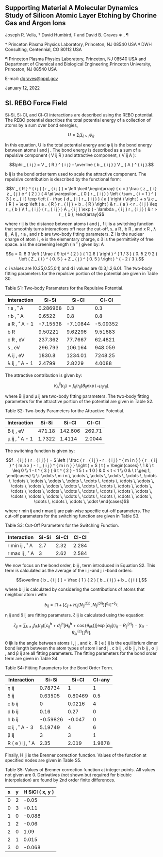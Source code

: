 ## Supporting Material A Molecular Dynamics Study of Silicon Atomic Layer Etching by Chorine Gas and Argon Ions

Joseph R. Vella, † David Humbird, ‡ and David B. Graves ∗ , ¶

† Princeton Plasma Physics Laboratory, Princeton, NJ 08540 USA ‡ DWH Consulting, Centennial, CO 80112 USA

¶ Princeton Plasma Physics Laboratory, Princeton, NJ 08540 USA and Department of Chemical and Biological Engineering,Princeton University, Princeton, NJ 08540 USA

E-mail: dgraves@pppl.gov

January 12, 2022

## SI. REBO Force Field

Si-Si, Si-Cl, and Cl-Cl interactions are described using the REBO potential. The REBO potential describes the total potential energy of a collection of atoms by a sum over bond energies,

$$U = \sum _ { i } \sum _ { j > i } \phi _ { i j }.$$

In this equation, U is the total potential energy and φ ij is the bond energy between atoms i and j . The bond energy is described as a sum of a repulsive component ( V ij R ) and attractive component, ( V ij A ):

$$\phi _ { i j } = V _ { R } ^ { i j } - \overline { b _ { i j } } V _ { A } ^ { i j }.$$

b ij is the bond order term used to scale the attractive component. The repulsive contribution is described by the functional form:

$$V _ { R } ^ { i j } ( r _ { i j } ) = \left \lceil \begin{array} { c c } \frac { z _ { i } z _ { j } e ^ { 2 } } { 4 \pi \varepsilon _ { 0 } r _ { i j } } \left ( \sum _ { i = 1 } ^ { 3 } c _ { i } \exp \left ( - \frac { d _ { i } r _ { i j } } { a } \right ) \right ) + s \\ c _ { R } + \exp \left ( a _ { R } r _ { i j } + b _ { R } \right ) & r _ { a } < r _ { i j } \leq r _ { b } \\ f _ { i j } ( r _ { i j } ) A _ { i j } \exp ( - \lambda _ { i j } r _ { i j } ) & r > r _ { b }, \end{array}$$

where r ij is the distance between atoms i and j , f ij is a switching function that smoothly turns interactions off near the cut-off, s, a R , b R , and x R , λ ij , A ij , r a , and r b are two-body fitting parameters. Z i is the nuclear charge of atom i , e is the elementary charge, ε 0 is the permittivity of free space. a is the screening length (in ˚ ) given by: A

$$a = 0. 8 3 \left ( \frac { 9 \pi ^ { 2 } } { 1 2 8 } \right ) ^ { 1 / 3 } ( 0. 5 2 9 2 ) \left ( Z _ { i } ^ { 0. 5 } + Z _ { j } ^ { 0. 5 } \right ) ^ { - 2 / 3 }.$$

c i values are (0.35,0.55,0.1) and d i values are (0.3,1.2,6.0). The two-body fitting parameters for the repulsive portion of the potential are given in Table S0.

Table S1: Two-body Parameters for the Repulsive Potential.

| Interaction    |       Si-Si |      Si-Cl |      Cl-Cl |
|----------------|-------------|------------|------------|
| r a , ˚ A      |    0.286968 |    0.3     |    0.3     |
| r b , ˚ A      |    0.6522   |    0.8     |    0.8     |
| a R , ˚ A - 1  |   -7.15538  |   -7.10844 |   -5.09352 |
| b R            |    9.50221  |    9.62296 |    9.51683 |
| c R , eV       |  237.362    |   77.7667  |   62.4821  |
| s , eV         |  296.793    |  106.164   |  948.059   |
| A ij , eV      | 1830.8      | 1234.01    | 7248.25    |
| λ ij , ˚ A - 1 |    2.4799   |    2.8229  |    4.0088  |

The attractive contribution is given by:

$$V _ { A } ^ { i j } ( r _ { i j } ) = f _ { i j } ( r _ { i j } ) B _ { i j } \exp ( - \mu _ { i j } r _ { i j } ),$$

where B ij and µ ij are two-body fitting parameters. The two-body fitting parameters for the attractive portion of the potential are given in Table S2.

Table S2: Two-body Parameters for the Attractive Potential.

| Interaction    |    Si-Si |    Si-Cl |    Cl-Cl |
|----------------|----------|----------|----------|
| B ij , eV      | 471.18   | 142.606  | 269.71   |
| µ ij , ˚ A - 1 |   1.7322 |   1.4114 |   2.0044 |

The switching function is given by:

$$f _ { i j } ( r _ { i j } ) = S \left ( \frac { r _ { i j } - r _ { i j } ^ { m i n } } { r _ { i j } ^ { m a x } - r _ { i j } ^ { m i n } } \right ) = S ( t ) = \begin{cases} \ 1 & \ t \leq 0 \\ 1 - t ^ { 3 } ( 6 t ^ { 2 } - 1 5 t + 1 0 ) & 0 < t < 1 \\ 0 & \ t \geq 1, \end{cases} \\ \i. \cdots \ m i n \, \cdots \, \cdots \, \cdots \, \cdots \, \cdots \, \cdots \, \cdots \, \cdots \, \cdots \, \cdots \, \cdots \, \cdots \, \cdots \, \cdots \, \cdots \, \cdots \, \cdots \, \cdots \, \cdots \, \cdots \, \cdots \, \cdots \, \cdots \, \cdots \, \cdots \, \cdots \, \cdots \, \cdots \, \cdots \, \cdots \, \cdots \, \cdots \, \cdots \, \cdots \, \cdots \, \cdots \, \cdots \, \cdots \, \cdots \, \cdots \, \cdot \end{cases}$$

where r min ij and r max ij are pair-wise specific cut-off parameters. The cut-off parameters for the switching function are given in Table S3.

Table S3: Cut-Off Parameters for the Switching Function.

| Interaction    |   Si-Si |   Si-Cl |   Cl-Cl |
|----------------|---------|---------|---------|
| r min ij , ˚ A |     2.7 |    2.32 |   2.284 |
| r max ij , ˚ A |     3   |    2.62 |   2.584 |

We now focus on the bond order, b ij , term introduced in Equation S2. This term is calculated as the average of the i j -and j i -bond orders:

$$\overline { b _ { i j } } = \frac { 1 } { 2 } [ b _ { i j } + b _ { j i } ],$$

where b ij is calculated by considering the contributions of atoms that neighbor atom i with:

$$b _ { i j } = \left \lceil 1 + \left [ \zeta _ { i j } + H _ { i j } \left ( N _ { i j } ^ { ( C l ) }, N _ { i j } ^ { ( S i ) } \right ) \right ] ^ { \eta _ { i j } } \right \rceil ^ { - \delta _ { i j } }.$$

η ij and δ ij are fitting parameters. ζ ij is calculated using the equation:

$$\zeta _ { i j } = \sum _ { k \neq j } f _ { i k } ( r _ { i j } ) \left [ c _ { i j } ^ { b } + d _ { i j } ^ { b } [ H _ { i j } ^ { b } + \cos ( \theta _ { i j k } ) ] \right ] \exp \left [ \alpha _ { i j } \left [ ( r _ { i j } - R _ { i j } ^ { ( e ) } ) - ( r _ { i k } - R _ { i k } ^ { ( e ) } ) \right ] ^ { \beta _ { i j } } \right ].$$

θ ijk is the angle between atoms i , j , and k . R ( e ) ij is the equilibrium dimer bond length between the atom types of atom i and j . c b ij , d b ij , h b ij , α ij , and β ij are all fitting parameters. The fitting parameters for the bond order term are given in Table S4.

Table S4: Fitting Parameters for the Bond Order Term.

| Interaction      |    Si-Si |    Si-Cl |   Cl-any |
|------------------|----------|----------|----------|
| η ij             |  0.78734 |  1       |   1      |
| δ ij             |  0.63505 |  0.80469 |   0.5    |
| c b ij           |  0       |  0.0216  |   4      |
| d b ij           |  0.16    |  0.27    |   0      |
| h b ij           | -0.59826 | -0.047   |   0      |
| α ij , ˚ A - 3   |  5.19749 |  4       |   6      |
| β ij             |  3       |  3       |   1      |
| R ( e ) ij , ˚ A |  2.35    |  2.019   |   1.9878 |

Finally, H ij is the Brenner correction function. Values of the function at specified nodes are given in Table S5.

Table S5: Values of Brenner correction function at integer points. All values not given are 0. Derivatives (not shown but required for bicubic interpolation) are found by 2nd order finite differences.

|   x |   y |   H SiCl ( x, y ) |
|-----|-----|-------------------|
|   0 |   2 |            -0.05  |
|   0 |   3 |            -0.11  |
|   1 |   0 |            -0.088 |
|   1 |   2 |            -0.06  |
|   2 |   0 |             1.09  |
|   2 |   1 |             0.015 |
|   3 |   0 |            -0.068 |